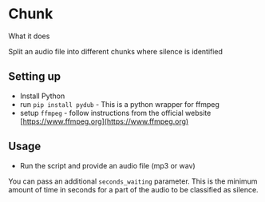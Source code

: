 # Chunk
What it does

Split an audio file into different chunks where silence is identified

## Setting up
* Install Python
* run `pip install pydub` - This is a python wrapper for ffmpeg
* setup `ffmpeg` - follow instructions from the official website [https://www.ffmpeg.org](https://www.ffmpeg.org)

## Usage
* Run the script and provide an audio file (mp3 or wav)


You can pass an additional `seconds_waiting` parameter. This is the minimum amount of time in seconds for a part of the audio to be classified as silence.
